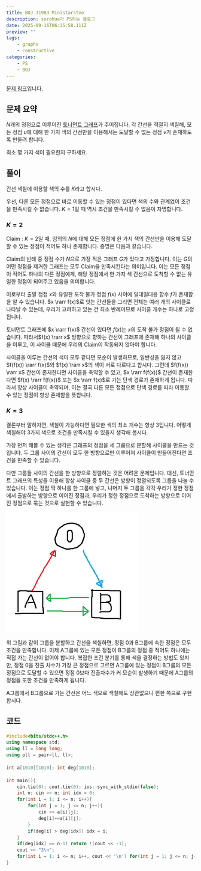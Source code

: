 ```yaml
---
title: BOJ 31983 Ministarstvo
description: sorohue가 PS하는 블로그
date: 2025-09-16T06:35:58.111Z
preview: ""
tags:
    - graphs
    - constructive
categories:
    - PS
    - BOJ
---
```


[문제 링크](https://boj.kr/31983)입니다.

## 문제 요약

$N$개의 정점으로 이루어진 [토너먼트 그래프](https://en.wikipedia.org/wiki/Tournament_(graph_theory))가 주어집니다. 각 간선을 적절히 색칠해, 모든 정점 $u$에 대해 한 가지 색의 간선만을 이용해서는 도달할 수 없는 정점 $v$가 존재하도록 만들려 합니다.

최소 몇 가지 색이 필요한지 구하세요.

## 풀이

간선 색칠에 이용할 색의 수를 $K$라고 합시다.

우선, 다른 모든 정점으로 바로 이동할 수 있는 정점이 있다면 색의 수와 관계없이 조건을 만족시킬 수 없습니다. $K=1$일 때 역시 조건을 만족시킬 수 없음이 자명합니다.

### $K=2$

Claim : $K = 2$일 때, 임의의 $N$에 대해 모든 정점에 한 가지 색의 간선만을 이용해 도달할 수 있는 정점이 적어도 하나 존재합니다. 증명은 다음과 같습니다.

Claim의 반례 중 정점 수가 $N$으로 가장 적은 그래프 $G$가 있다고 가정합니다. 이는 $G$의 어떤 정점을 제거한 그래프는 모두 Claim을 만족시킨다는 의미입니다. 이는 모든 정점이 적어도 하나의 다른 정점에게, 해당 정점에서 한 가지 색 간선으로 도착할 수 없는 유일한 정점이 되어주고 있음을 의미합니다.

이로부터 출발 정점 $x$와 유일한 도착 불가 정점 $f(x)$ 사이에 일대일대응 함수 $f$가 존재함을 알 수 있습니다. $x \rarr f(x)$로 잇는 간선들을 그리면 전체는 여러 개의 사이클로 나타날 수 있는데, 우리가 고려하고 있는 건 최소 반례이므로 사이클 개수는 하나로 고정됩니다.

토너먼트 그래프에 $x \rarr f(x)$ 간선이 있다면 $f(x)$는 $x$의 도착 불가 정점이 될 수 없습니다. 따라서$f(x) \rarr x$ 방향으로 향하는 간선이 그래프에 존재해 하나의 사이클을 이루고, 이 사이클 때문에 우리의 Claim이 작동되지 않아야 합니다.

사이클을 이루는 간선의 색이 모두 같다면 모순이 발생하므로, 일반성을 잃지 않고 $f(f(x)) \rarr f(x)$와 $f(x) \rarr x$의 색이 서로 다르다고 합시다. 그런데 $f(f(x)) \rarr x$ 간선이 존재한다면 사이클을 축약할 수 있고, $x \rarr f(f(x))$ 간선이 존재한다면 $f(x) \rarr f(f(x))$ 또는 $x \rarr f(x)$로 가는 단색 경로가 존재하게 됩니다. 따라서 항상 사이클이 축약되며, 이는 결국 다른 모든 정점으로 단색 경로를 따라 이동할 수 있는 정점이 항상 존재함을 뜻합니다.

### $K=3$

결론부터 말하자면, 색칠이 가능하다면 필요한 색의 최소 개수는 항상 3입니다. 어떻게 색칠해야 3가지 색으로 조건을 만족시킬 수 있을지 생각해 봅시다.

가장 먼저 해볼 수 있는 생각은 그래프의 정점을 세 그룹으로 분할해 사이클을 만드는 것입니다. 두 그룹 사이의 간선이 모두 한 방향으로만 이루어져 사이클이 만들어진다면 조건을 만족할 수 있습니다.

다만 그룹들 사이의 간선을 한 방향으로 정렬하는 것은 어려운 문제입니다. 대신, 토너먼트 그래프의 특성을 이용해 항상 사이클 중 두 간선은 방향이 정렬되도록 그룹을 나눌 수 있습니다. 이는 정점 딱 하나를 한 그룹에 넣고, 나머지 두 그룹을 각각 우리가 정한 정점에서 출발하는 방향으로 이어진 정점과, 우리가 정한 정점으로 도착하는 방향으로 이어진 정점으로 묶는 것으로 실현할 수 있습니다.

![constructive method by grouping vertices](/assets/img/2025-09-16-boj-31983/graph.png)

위 그림과 같이 그룹을 분할하고 간선을 색칠하면, 정점 0과 B그룹에 속한 정점은 모두 조건을 만족합니다. 이제 A그룹에 있는 모든 정점이 B그룹의 정점 중 적어도 하나에는 직접 가는 간선이 없어야 합니다. 복잡한 조건 분기를 통해 색을 결정하는 방법도 있지만, 정점 0을 진출 차수가 가장 큰 정점으로 고르면 A그룹에 있는 정점이 B그룹의 모든 정점으로 도달할 수 있으면 정점 0보다 진출차수가 커 모순이 발생하기 때문에 A그룹의 정점들 또한 조건을 만족하게 됩니다.

A그룹에서 B그룹으로 가는 간선은 어느 색으로 색칠해도 상관없으니 편한 쪽으로 구현합시다.

## 코드

```cpp
#include<bits/stdc++.h>
using namespace std;
using ll = long long;
using pll = pair<ll, ll>;

int a[1010][1010]; int deg[1010];

int main(){
    cin.tie(0); cout.tie(0); ios::sync_with_stdio(false);
    int n; cin >> n; int idx = 0;
    for(int i = 1; i <= n; i++){
        for(int j = 1; j <= n; j++){
            cin >> a[i][j];
            deg[i]+=a[i][j];
        }
        if(deg[i] > deg[idx]) idx = i;
    }
    if(deg[idx] == n-1) return !(cout << -1);
    cout << "3\n";
    for(int i = 1; i <= n; i++, cout << '\n') for(int j = 1; j <= n; j++, cout << " ") cout << (a[i][j]?a[idx][i]==a[idx][j]?3:a[idx][i]+1:0);
}
```
